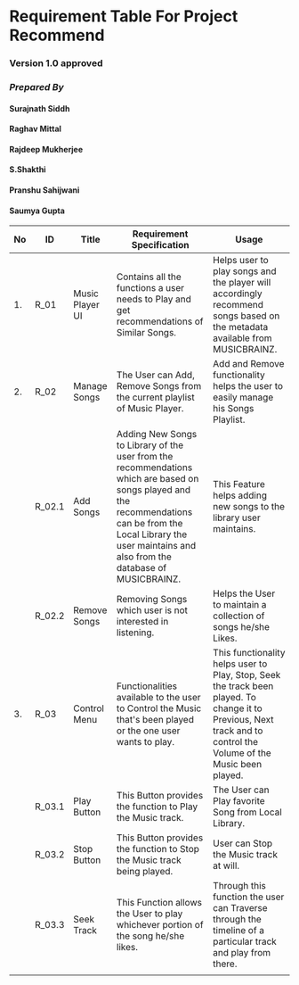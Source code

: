 # **Requirement Table For Project Recommend**
### Version 1.0 approved
### **_Prepared By_**
#### Surajnath Siddh  
#### Raghav Mittal  
#### Rajdeep Mukherjee
#### S.Shakthi
#### Pranshu Sahijwani
#### Saumya Gupta  


|No | ID | Title | Requirement Specification | Usage |
|---|---|---|---|---|
| 1. | R_01 | Music Player UI | Contains all the functions a user needs to Play and get recommendations of Similar Songs. | Helps user to play songs and the player will accordingly recommend songs based on the metadata available from MUSICBRAINZ. |
| 2. | R_02 | Manage Songs | The User can Add, Remove Songs from the current playlist of Music Player. | Add and Remove functionality helps the user to easily manage his Songs Playlist. |
|   | R_02.1 | Add Songs  | Adding New Songs to Library of the user from the recommendations which are based on songs played and the recommendations can be from the Local Library the user maintains and also from the database of MUSICBRAINZ. | This Feature helps adding new songs to the library user maintains. |
|   | R_02.2 | Remove Songs | Removing Songs which user is not interested in listening. | Helps the User to maintain a collection of songs he/she Likes. |
| 3. | R_03 | Control Menu | Functionalities available to the user to Control the Music that's been played or the one user wants to play. | This functionality helps user to Play, Stop, Seek the track been played. To change it to Previous, Next track and to control the Volume of the Music been played.|
|   | R_03.1 | Play Button | This Button provides the function to Play the Music track. | The User can Play favorite Song from Local Library. |
|   | R_03.2 | Stop Button | This Button provides the function to Stop the Music track being played. | User can Stop the Music track at will. |
|   | R_03.3 | Seek Track | This Function allows the User to play whichever portion of the song he/she likes. | Through this function the user can Traverse through the timeline of a particular track and play from there. |
|   |
